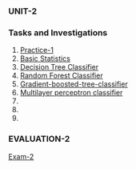 ### UNIT-2



### Tasks and Investigations
1. [Practice-1](https://github.com/rulom24/DatosMasivos/blob/Unit-2/Practice/Practice-1.scala)
2. [Basic Statistics](https://github.com/rulom24/DatosMasivos/blob/Unit-2/Practice/Practica-Basic%20Statistics.pdf)
3. [Decision Tree Classifier](https://github.com/rulom24/DatosMasivos/blob/Unit-2/Practice/Practica-Decision%20Tree%20Classifier.pdf)
4. [Random Forest Classifier](https://github.com/rulom24/DatosMasivos/blob/Unit-2/Practice/Practica-Random%20Forest%20Classifier.pdf)
5. [Gradient-boosted-tree-classifier](https://github.com/rulom24/DatosMasivos/blob/Unit-2/Practice/Practica-Gradient%20Boosted%20Tree%20Classifier.pdf)
6. [Multilayer perceptron classifier](https://github.com/rulom24/DatosMasivos/blob/Unit-2/Practice/Practica-Multilayer%20Perceptron%20Classifier.pdf)
7. []()
8. []()
9. []()

### EVALUATION-2
[Exam-2](https://github.com/rulom24/DatosMasivos/blob/Unit-2/Evaluation%202/Evaluaci%C3%B3n-2.pdf)
